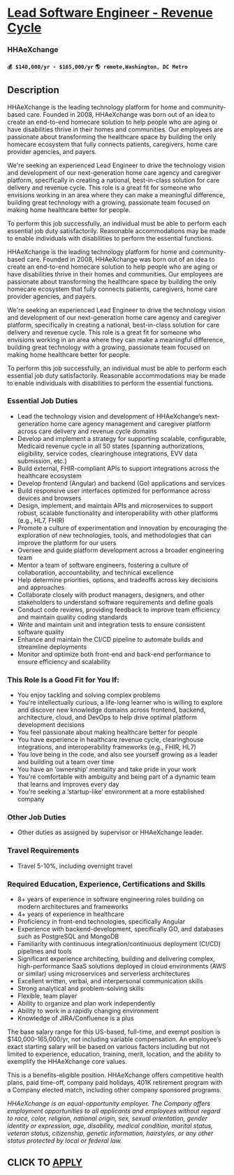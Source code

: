 # [Lead Software Engineer - Revenue Cycle](https://www.remotewlb.com/apply/lead-software-engineer-revenue-cycle)  
### HHAeXchange  
#### `💰 $140,000/yr - $165,000/yr` `🌎 remote,Washington, DC Metro`  

## Description

HHAeXchange is the leading technology platform for home and community-based care. Founded in 2008, HHAeXchange was born out of an idea to create an end-to-end homecare solution to help people who are aging or have disabilities thrive in their homes and communities. Our employees are passionate about transforming the healthcare space by building the only homecare ecosystem that fully connects patients, caregivers, home care provider agencies, and payers.

  

We're seeking an experienced Lead Engineer to drive the technology vision and development of our next-generation home care agency and caregiver platform, specifically in creating a national, best-in-class solution for care delivery and revenue cycle. This role is a great fit for someone who envisions working in an area where they can make a meaningful difference, building great technology with a growing, passionate team focused on making home healthcare better for people.

To perform this job successfully, an individual must be able to perform each essential job duty satisfactorily. Reasonable accommodations may be made to enable individuals with disabilities to perform the essential functions.

  

HHAeXchange is the leading technology platform for home and community-based care. Founded in 2008, HHAeXchange was born out of an idea to create an end-to-end homecare solution to help people who are aging or have disabilities thrive in their homes and communities. Our employees are passionate about transforming the healthcare space by building the only homecare ecosystem that fully connects patients, caregivers, home care provider agencies, and payers.

  

We're seeking an experienced Lead Engineer to drive the technology vision and development of our next-generation home care agency and caregiver platform, specifically in creating a national, best-in-class solution for care delivery and revenue cycle. This role is a great fit for someone who envisions working in an area where they can make a meaningful difference, building great technology with a growing, passionate team focused on making home healthcare better for people.

To perform this job successfully, an individual must be able to perform each essential job duty satisfactorily. Reasonable accommodations may be made to enable individuals with disabilities to perform the essential functions.

  

### Essential Job Duties

* Lead the technology vision and development of HHAeXchange’s next-generation home care agency management and caregiver platform across care delivery and revenue cycle domains
* Develop and implement a strategy for supporting scalable, configurable, Medicaid revenue cycle in all 50 states (spanning authorizations, eligibility, service codes, clearinghouse integrations, EVV data submission, etc.)
* Build external, FHIR-compliant APIs to support integrations across the healthcare ecosystem
* Develop frontend (Angular) and backend (Go) applications and services
* Build responsive user interfaces optimized for performance across devices and browsers
* Design, implement, and maintain APIs and microservices to support robust, scalable functionality and interoperability with other platforms (e.g., HL7, FHIR)
* Promote a culture of experimentation and innovation by encouraging the exploration of new technologies, tools, and methodologies that can improve the platform for our users
* Oversee and guide platform development across a broader engineering team
* Mentor a team of software engineers, fostering a culture of collaboration, accountability, and technical excellence
* Help determine priorities, options, and tradeoffs across key decisions and approaches
* Collaborate closely with product managers, designers, and other stakeholders to understand software requirements and define goals
* Conduct code reviews, providing feedback to improve team efficiency and maintain quality coding standards
* Write and maintain unit and integration tests to ensure consistent software quality
* Enhance and maintain the CI/CD pipeline to automate builds and streamline deployments
* Monitor and optimize both front-end and back-end performance to ensure efficiency and scalability

  

### This Role Is a Good Fit for You If:

* You enjoy tackling and solving complex problems
* You’re intellectually curious, a life-long learner who is willing to explore and discover new knowledge domains across frontend, backend, architecture, cloud, and DevOps to help drive optimal platform development decisions
* You feel passionate about making healthcare better for people
* You have experience in healthcare revenue cycle, clearinghouse integrations, and interoperability frameworks (e.g., FHIR, HL7)
* You love being in the code, and also see yourself growing as a leader and building out a team over time
* You have an ‘ownership’ mentality and take pride in your work
* You’re comfortable with ambiguity and being part of a dynamic team that learns and improves every day
* You’re seeking a ‘startup-like’ environment at a more established company

  

### Other Job Duties

* Other duties as assigned by supervisor or HHAeXchange leader.

  

### Travel Requirements

* Travel 5-10%, including overnight travel

  

### Required Education, Experience, Certifications and Skills

* 8+ years of experience in software engineering roles building on modern architectures and frameworks
* 4+ years of experience in healthcare
* Proficiency in front-end technologies, specifically Angular
* Experience with backend-development, specifically GO, and databases such as PostgreSQL and MongoDB
* Familiarity with continuous integration/continuous deployment (CI/CD) pipelines and tools
* Significant experience architecting, building and delivering complex, high-performance SaaS solutions deployed in cloud environments (AWS or similar) using microservices and serverless architectures
* Excellent written, verbal, and interpersonal communication skills 
* Strong analytical and problem-solving skills
* Flexible, team player
* Ability to organize and plan work independently 
* Ability to work in a rapidly changing environment
* Knowledge of JIRA/Confluence is a plus

  

The base salary range for this US-based, full-time, and exempt position is $140,000-165,000/yr, not including variable compensation. An employee’s exact starting salary will be based on various factors including but not limited to experience, education, training, merit, location, and the ability to exemplify the HHAeXchange core values.

This is a benefits-eligible position. HHAeXchange offers competitive health plans, paid time-off, company paid holidays, 401K retirement program with a Company elected match, including other company sponsored programs.

  

 _HHAeXchange is an equal-opportunity employer. The Company offers employment opportunities to all applicants and employees without regard to race, color, religion, national origin, sex, sexual orientation, gender identity or expression, age, disability, medical condition, marital status, veteran status, citizenship, genetic information, hairstyles, or any other status protected by local or federal law._

  
## CLICK TO [APPLY](https://www.remotewlb.com/apply/lead-software-engineer-revenue-cycle)

